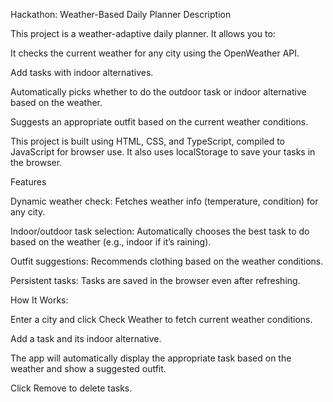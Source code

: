 Hackathon: Weather-Based Daily Planner
Description

This project is a weather-adaptive daily planner. It allows you to:

It checks the current weather for any city using the OpenWeather API.

Add tasks with indoor alternatives.

Automatically picks whether to do the outdoor task or indoor alternative based on the weather.

Suggests an appropriate outfit based on the current weather conditions.

This project is built using HTML, CSS, and TypeScript, compiled to JavaScript for browser use. It also uses localStorage to save your tasks in the browser.

Features

Dynamic weather check: Fetches weather info (temperature, condition) for any city.

Indoor/outdoor task selection: Automatically chooses the best task to do based on the weather (e.g., indoor if it’s raining).

Outfit suggestions: Recommends clothing based on the weather conditions.

Persistent tasks: Tasks are saved in the browser even after refreshing.

How It Works:

Enter a city and click Check Weather to fetch current weather conditions.

Add a task and its indoor alternative.

The app will automatically display the appropriate task based on the weather and show a suggested outfit.

Click Remove to delete tasks.